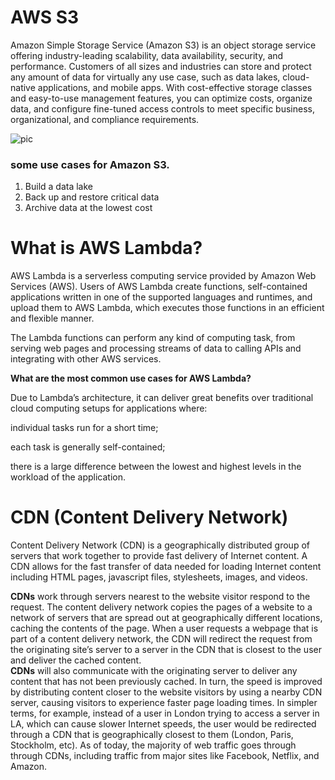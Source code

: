 # AWS S3

Amazon Simple Storage Service (Amazon S3) is an object storage service offering industry-leading scalability, data availability, security, and performance. Customers of all sizes and industries can store and protect any amount of data for virtually any use case, such as data lakes, cloud-native applications, and mobile apps. With cost-effective storage classes and easy-to-use management features, you can optimize costs, organize data, and configure fine-tuned access controls to meet specific business, organizational, and compliance requirements.

![pic](https://d1.awsstatic.com/s3-pdp-redesign/product-page-diagram_Amazon-S3_HIW.cf4c2bd7aa02f1fe77be8aa120393993e08ac86d.png)

### some use cases for Amazon S3.
1. Build a data lake
2. Back up and restore critical data
3. Archive data at the lowest cost

# What is AWS Lambda?
AWS Lambda is a serverless computing service provided by Amazon Web Services (AWS). Users of AWS Lambda create functions, self-contained applications written in one of the supported languages and runtimes, and upload them to AWS Lambda, which executes those functions in an efficient and flexible manner.

The Lambda functions can perform any kind of computing task, from serving web pages and processing streams of data to calling APIs and integrating with other AWS services. 


**What are the most common use cases for AWS Lambda?**     

Due to Lambda’s architecture, it can deliver great benefits over traditional cloud computing setups for applications where:

individual tasks run for a short time;   

each task is generally self-contained;   

there is a large difference between the lowest and highest levels in the workload of the application.


# CDN (Content Delivery Network)
Content Delivery Network (CDN) is a geographically distributed group of servers that work together to provide fast delivery of Internet content. A CDN allows for the fast transfer of data needed for loading Internet content including HTML pages, javascript files, stylesheets, images, and videos.     

**CDNs** work through servers nearest to the website visitor respond to the request. The content delivery network copies the pages of a website to a network of servers that are spread out at geographically different locations, caching the contents of the page. When a user requests a webpage that is part of a content delivery network, the CDN will redirect the request from the originating site’s server to a server in the CDN that is closest to the user and deliver the cached content.    
 **CDNs** will also communicate with the originating server to deliver any content that has not been previously cached. In turn, the speed is improved by distributing content closer to the website visitors by using a nearby CDN server, causing visitors to experience faster page loading times. In simpler terms, for example, instead of a user in London trying to access a server in LA, which can cause slower Internet speeds, the user would be redirected through a CDN that is geographically closest to them (London, Paris, Stockholm, etc). As of today, the majority of web traffic goes through through CDNs, including traffic from major sites like Facebook, Netflix, and Amazon.